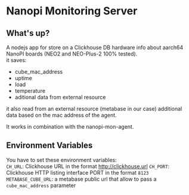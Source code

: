 
# Nanopi Monitoring Server

## What's up?  

A nodejs app for store on a Clickhouse DB hardware info about aarch64 NanoPI boards (NEO2 and NEO-Plus-2 100% tested).  
it saves:
- cube_mac_address
- uptime
- load
- temperature
- aditional data from external resource

it also read from an external resource (metabase in our case) additional data based on the mac address of the agent.

It works in combination with the nanopi-mon-agent.

## Environment Variables  

You have to set these environment variables:  
`CH_URL`: Clickhouse URL in the format http://clickhouse.url
`CH_PORT`: Clickhouse HTTP listing interface PORT in the format `8123`
`METABASE_CUBE_URL`: a metabase public url that allow to pass a `cube_mac_address` parameter
